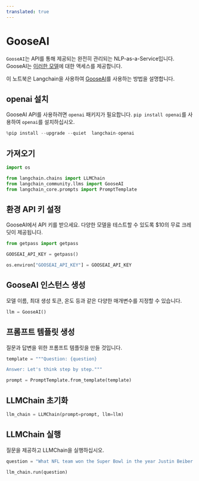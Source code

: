 ```yaml
---
translated: true
---
```


# GooseAI

`GooseAI`는 API를 통해 제공되는 완전히 관리되는 NLP-as-a-Service입니다. GooseAI는 [이러한 모델](https://goose.ai/docs/models)에 대한 액세스를 제공합니다.

이 노트북은 Langchain을 사용하여 [GooseAI](https://goose.ai/)를 사용하는 방법을 설명합니다.

## openai 설치

GooseAI API를 사용하려면 `openai` 패키지가 필요합니다. `pip install openai`를 사용하여 `openai`를 설치하십시오.

```python
%pip install --upgrade --quiet  langchain-openai
```

## 가져오기

```python
import os

from langchain.chains import LLMChain
from langchain_community.llms import GooseAI
from langchain_core.prompts import PromptTemplate
```

## 환경 API 키 설정

GooseAI에서 API 키를 받으세요. 다양한 모델을 테스트할 수 있도록 $10의 무료 크레딧이 제공됩니다.

```python
from getpass import getpass

GOOSEAI_API_KEY = getpass()
```

```python
os.environ["GOOSEAI_API_KEY"] = GOOSEAI_API_KEY
```

## GooseAI 인스턴스 생성

모델 이름, 최대 생성 토큰, 온도 등과 같은 다양한 매개변수를 지정할 수 있습니다.

```python
llm = GooseAI()
```

## 프롬프트 템플릿 생성

질문과 답변을 위한 프롬프트 템플릿을 만들 것입니다.

```python
template = """Question: {question}

Answer: Let's think step by step."""

prompt = PromptTemplate.from_template(template)
```

## LLMChain 초기화

```python
llm_chain = LLMChain(prompt=prompt, llm=llm)
```

## LLMChain 실행

질문을 제공하고 LLMChain을 실행하십시오.

```python
question = "What NFL team won the Super Bowl in the year Justin Beiber was born?"

llm_chain.run(question)
```
